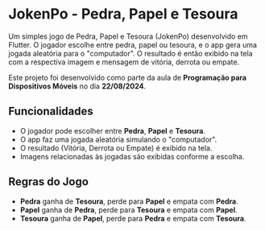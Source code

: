 # JokenPo - Pedra, Papel e Tesoura

Um simples jogo de Pedra, Papel e Tesoura (JokenPo) desenvolvido em Flutter. O jogador escolhe entre pedra, papel ou tesoura, e o app gera uma jogada aleatória para o "computador". O resultado é então exibido na tela com a respectiva imagem e mensagem de vitória, derrota ou empate.

Este projeto foi desenvolvido como parte da aula de **Programação para Dispositivos Móveis** no dia **22/08/2024**.

## Funcionalidades

- O jogador pode escolher entre **Pedra**, **Papel** e **Tesoura**.
- O app faz uma jogada aleatória simulando o "computador".
- O resultado (Vitória, Derrota ou Empate) é exibido na tela.
- Imagens relacionadas às jogadas são exibidas conforme a escolha.

## Regras do Jogo

- **Pedra** ganha de **Tesoura**, perde para **Papel** e empata com **Pedra**.
- **Papel** ganha de **Pedra**, perde para **Tesoura** e empata com **Papel**.
- **Tesoura** ganha de **Papel**, perde para **Pedra** e empata com **Tesoura**.
